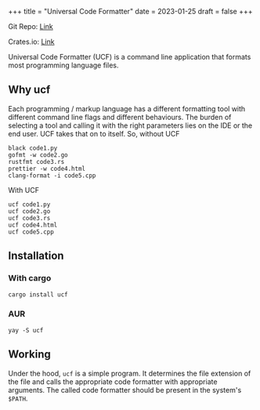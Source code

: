 +++
title = "Universal Code Formatter"
date = 2023-01-25
draft = false
+++

Git Repo: [Link](https://github.com/berinaniesh/ucf)

Crates.io: [Link](https://crates.io/crates/ucf)

Universal Code Formatter (UCF) is a command line application that formats most programming language files. 

## Why ucf

Each programming / markup language has a different formatting tool with different command line flags and different behaviours. The burden of selecting a tool and calling it with the right parameters lies on the IDE or the end user. UCF takes that on to itself. So, without UCF

```
black code1.py
gofmt -w code2.go
rustfmt code3.rs
prettier -w code4.html
clang-format -i code5.cpp
```

With UCF

```
ucf code1.py
ucf code2.go
ucf code3.rs
ucf code4.html
ucf code5.cpp
```

## Installation

### With cargo

```
cargo install ucf
```

### AUR
```
yay -S ucf
```

## Working

Under the hood, `ucf` is a simple program. It determines the file extension of the file and calls the appropriate code formatter with appropriate arguments. The called code formatter should be present in the system's `$PATH`.
